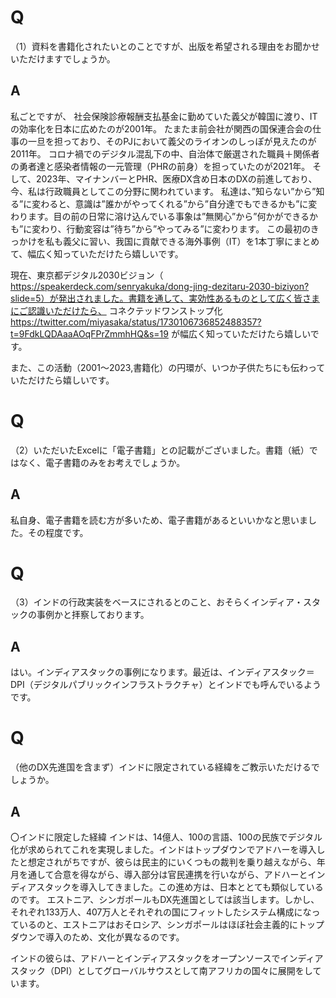 # Q
（1）資料を書籍化されたいとのことですが、出版を希望される理由をお聞かせいただけますでしょうか。

## A
私ごとですが、
社会保険診療報酬支払基金に勤めていた義父が韓国に渡り、ITの効率化を日本に広めたのが2001年。
たまたま前会社が関西の国保連合会の仕事の一旦を担っており、そのPJにおいて義父のライオンのしっぽが見えたのが2011年。
コロナ禍でのデジタル混乱下の中、自治体で厳選された職員＋関係者の勇者達と感染者情報の一元管理（PHRの前身）を担っていたのが2021年。
そして、2023年、マイナンバーとPHR、医療DX含め日本のDXの前進しており、今、私は行政職員としてこの分野に関われています。
私達は、”知らない”から”知る”に変わると、意識は”誰かがやってくれる”から”自分達でもできるかも”に変わります。目の前の日常に溶け込んでいる事象は”無関心”から”何かができるかも”に変わり、行動変容は”待ち”から”やってみる”に変わります。
この最初のきっかけを私も義父に習い、我国に貢献できる海外事例（IT）を1本丁寧にまとめて、幅広く知っていただけたら嬉しいです。

現在、東京都デジタル2030ビジョン（
https://speakerdeck.com/senryakuka/dong-jing-dezitaru-2030-biziyon?slide=5）が発出されました。書籍を通して、実効性あるものとして広く皆さまにご認識いただけたら、
コネクテッドワンストップ化
https://twitter.com/miyasaka/status/1730106736852488357?t=9FdkLQDAaaAOqFPrZmmhHQ&s=19
が幅広く知っていただけたら嬉しいです。

また、この活動（2001～2023,書籍化）の円環が、いつか子供たちにも伝わっていただけたら嬉しいです。

# Q
（2）いただいたExcelに「電子書籍」との記載がございました。書籍（紙）ではなく、電子書籍のみをお考えでしょうか。

## A
私自身、電子書籍を読む方が多いため、電子書籍があるといいかなと思いました。その程度です。

# Q
（3）インドの行政実装をベースにされるとのこと、おそらくインディア・スタックの事例かと拝察しております。

## A
はい。インディアスタックの事例になります。最近は、インディアスタック＝DPI（デジタルパブリックインフラストラクチャ）とインドでも呼んでいるようです。

# Q
（他のDX先進国を含まず）インドに限定されている経緯をご教示いただけるでしょうか。

## A
〇インドに限定した経緯
インドは、14億人、100の言語、100の民族でデジタル化が求められてこれを実現しました。インドはトップダウンでアドハーを導入したと想定されがちですが、彼らは民主的にいくつもの裁判を乗り越えながら、年月を通して合意を得ながら、導入部分は官民連携を行いながら、アドハーとインディアスタックを導入してきました。この進め方は、日本ととても類似しているのです。
エストニア、シンガポールもDX先進国としては該当します。しかし、それぞれ133万人、407万人とそれぞれの国にフィットしたシステム構成になっているのと、エストニアはおそロシア、シンガポールはほぼ社会主義的にトップダウンで導入のため、文化が異なるのです。

インドの彼らは、アドハーとインディアスタックをオープンソースでインディアスタック（DPI）としてグローバルサウスとして南アフリカの国々に展開をしています。